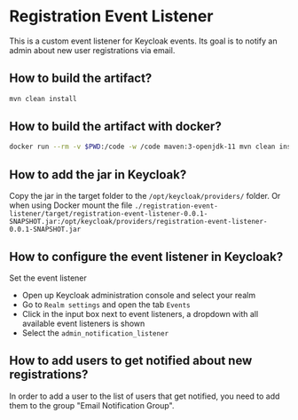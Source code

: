 # Registration Event Listener

This is a custom event listener for Keycloak events. Its goal is to notify an admin about new user registrations via email.

## How to build the artifact?

```sh
mvn clean install
```

## How to build the artifact with docker?

```sh
docker run --rm -v $PWD:/code -w /code maven:3-openjdk-11 mvn clean install
```

## How to add the jar in Keycloak?

Copy the jar in the target folder to the `/opt/keycloak/providers/` folder.
Or when using Docker mount the file `./registration-event-listener/target/registration-event-listener-0.0.1-SNAPSHOT.jar:/opt/keycloak/providers/registration-event-listener-0.0.1-SNAPSHOT.jar`

## How to configure the event listener in Keycloak?

Set the event listener

* Open up Keycloak administration console and select your realm
* Go to `Realm settings` and open the tab `Events`
* Click in the input box next to event listeners, a dropdown with all available event listeners is shown
* Select the `admin_notification_listener`

## How to add users to get notified about new registrations?

In order to add a user to the list of users that get notified, you need to add them to the group "Email Notification Group".
